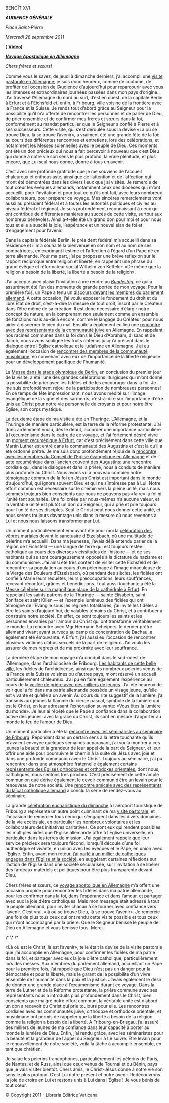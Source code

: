 BENOÎT XVI

***AUDIENCE GÉNÉRALE***

*Place Saint-Pierre*

*Mercredi 28 septembre 2011*

**\[** **[Vidéo](http://player.rv.va/vaticanplayer.asp?language=it&tic=VA_4Z58OPQY)\]**

***[Voyage Apostolique en *Allemagne*](/content/benedict-xvi/fr/travels/2011/index_germania.html)***

*Chers frères et sœurs!*

Comme vous le savez, de jeudi à dimanche derniers, j’ai accompli une [visite pastorale en Allemagne](/content/benedict-xvi/fr/travels/2011/index_germania.html); je suis donc heureux, comme de coutume, de profiter de l’occasion de l’Audience d’aujourd’hui pour reparcourir avec vous les intenses et extraordinaires journées passées dans mon pays d’origine. J’ai traversé l’Allemagne du nord au sud, d’est en ouest: de la capitale Berlin à Erfurt et à l’Eichsfeld et, enfin, à Fribourg, ville voisine de la frontière avec la France et la Suisse. Je rends tout d’abord grâce au Seigneur pour la possibilité qu’il m’a offerte de rencontrer les personnes et de parler de Dieu, de prier ensemble et de confirmer mes frères et sœurs dans la foi, conformément au mandat particulier que le Seigneur a confié à Pierre et à ses successeurs. Cette visite, qui s’est déroulée sous la devise «Là où se trouve Dieu, là se trouve l’avenir», a vraiment été une grande fête de la foi: au cours des différentes rencontres et entretiens, lors des célébrations, et notamment les Messes solennelles avec le peuple de Dieu. Ces moments ont été un don précieux qui nous a fait percevoir à nouveau que c’est Dieu qui donne à notre vie son sens le plus profond, la vraie plénitude, et plus encore, que Lui seul nous donne, donne à tous un avenir.

C’est avec une profonde gratitude que je me souviens de l’accueil chaleureux et enthousiaste, ainsi que de l’attention et de l’affection qui m’ont été démontrées dans les divers lieux que j’ai visités. Je remercie de tout cœur les évêques allemands, notamment ceux des diocèses qui m’ont accueilli, pour l’invitation et pour tout ce qu’ils ont fait, avec leurs nombreux collaborateurs, pour préparer ce voyage. Mes sincères remerciements vont aussi au président fédéral et à toutes les autorités politiques et civiles au niveau fédéral et régional. Je suis profondément reconnaissant à ceux qui ont contribué de différentes manières au succès de cette visite, surtout aux nombreux bénévoles. Ainsi a-t-elle été un grand don pour moi et pour nous tous et elle a suscité la joie, l’espérance et un nouvel élan de foi et d’engagement pour l’avenir.

Dans la capitale fédérale Berlin, le président fédéral m’a accueilli dans sa résidence et il m’a souhaité la bienvenue en son nom et au nom de ses compatriotes, en exprimant l’estime et l’affection à l’égard d’un Pape né en terre allemande. Pour ma part, j’ai pu proposer une brève réflexion sur le rapport réciproque entre religion et liberté, en rappelant une phrase du grand évêque et réformateur social Wilhelm von Ketteler: «De même que la religion a besoin de la liberté, la liberté a besoin de la religion».

J’ai accepté avec plaisir l’invitation à me rendre au *[Bundestag](/content/benedict-xvi/fr/speeches/2011/september/documents/hf_ben-xvi_spe_20110922_reichstag-berlin.html)*, ce qui a assurément été l’un des moments de grande portée de mon voyage. Pour la première fois, un Pape a tenu un [discours devant les membres du parlement allemand](/content/benedict-xvi/fr/speeches/2011/september/documents/hf_ben-xvi_spe_20110922_reichstag-berlin.html). A cette occasion, j’ai voulu exposer le fondement du droit et du libre Etat de droit, c’est-à-dire la mesure de tout droit, inscrit par le Créateur dans l’être même de sa création. Il est donc nécessaire d’élargir notre concept de nature, en la comprenant non seulement comme un ensemble de fonctions mais au-delà encore, comme le langage du Créateur pour nous aider à discerner le bien du mal. Ensuite a également eu lieu une [rencontre avec des représentants de la communauté juive](/content/benedict-xvi/fr/speeches/2011/september/documents/hf_ben-xvi_spe_20110922_jewish-berlin.html) en Allemagne. En rappelant nos racines communes dans la foi dans le Dieu d’Abraham, d’Isaac et de Jacob, nous avons souligné les fruits obtenus jusqu’à présent dans le dialogue entre l’Eglise catholique et le judaïsme en Allemagne. J’ai eu également l’occasion de [rencontrer des membres de la communauté musulmane](/content/benedict-xvi/fr/speeches/2011/september/documents/hf_ben-xvi_spe_20110923_muslim-berlin.html), en convenant avec eux de l’importance de la liberté religieuse pour un développement pacifique de l’humanité.

La [Messe dans le stade olympique de Berlin](/content/benedict-xvi/fr/homilies/2011/documents/hf_ben-xvi_hom_20110922_olympiastadion-berlin.html), en conclusion du premier jour de la visite, a été l’une des grandes célébrations liturgiques qui m’ont donné la possibilité de prier avec les fidèles et de les encourager dans la foi. Je me suis profondément réjoui de la participation de nombreuses personnes! En ce temps de fête impressionnant, nous avons médité sur l’image évangélique de la vigne et des sarments, c’est-à-dire sur l’importance d’être unis au Christ pour notre vie personnelle de croyants et pour notre être Eglise, son corps mystique.

La deuxième étape de ma visite a été en Thuringe. L’Allemagne, et la Thuringe de manière particulière, est la terre de la réforme protestante. J’ai donc ardemment voulu, dès le début, accorder une importance particulière à l’œcuménisme dans le cadre de ce voyage, et j’ai fortement désiré vivre un [moment œcuménique à Erfurt](/content/benedict-xvi/fr/speeches/2011/september/documents/hf_ben-xvi_spe_20110923_augustinian-convent-erfurt.html), car c’est précisément dans cette ville que Martin Luther est entré dans la communauté des Augustins et c’est là qu’il a été ordonné prêtre. Je me suis donc profondément réjoui de la [rencontre avec les membres du Conseil de l’Eglise évangélique en Allemagne](/content/benedict-xvi/fr/speeches/2011/september/documents/hf_ben-xvi_spe_20110923_evangelical-church-erfurt.html) et de l’ [acte œcuménique dans l’ancien couvent des Augustins](/content/benedict-xvi/fr/speeches/2011/september/documents/hf_ben-xvi_spe_20110923_augustinian-convent-erfurt.html): une rencontre cordiale qui, dans le dialogue et dans la prière, nous a conduits de manière plus profonde au Christ. Nous avons vu à nouveau combien notre témoignage commun de la foi en Jésus Christ est important dans le monde d’aujourd’hui, qui ignore souvent Dieu et qui ne s’intéresse pas à Lui. Notre effort commun est nécessaire sur le chemin vers la pleine unité, mais nous sommes toujours bien conscients que nous ne pouvons pas «faire» la foi ni l’unité tant souhaitée. Une foi créée par nous-mêmes n’a aucune valeur, et la véritable unité est plutôt un don du Seigneur, qui a prié et prie toujours pour l’unité de ses disciples. Seul le Christ peut nous donner cette unité, et nous serons toujours davantage unis dans la mesure où nous revenons à Lui et nous nous laissons transformer par Lui.

Un moment particulièrement émouvant été pour moi la [célébration des vêpres mariales](/content/benedict-xvi/fr/speeches/2011/september/documents/hf_ben-xvi_spe_20110923_vespers-etzelsbach.html) devant le sanctuaire d’Etzelsbach, où une multitude de pèlerins m’a accueilli. Dans ma jeunesse, j’avais déjà entendu parler de la région de l’Eichsfeld — une langue de terre qui est toujours restée catholique au cours des diverses vicissitudes de l’histoire — et de ses habitants qui se sont courageusement opposés à la dictature du nazisme et du communisme. J’ai ainsi été très content de visiter cette Eichsfeld et de rencontrer sa population au cours d’un pèlerinage à l’image miraculeuse de la Vierge des Douleurs d’Etzelsbach, où pendant des siècles, les fidèles ont confié à Marie leurs requêtes, leurs préoccupations, leurs souffrances, recevant réconfort, grâces et bénédictions. Tout aussi touchante a été la [Messe célébrée sur la magnifique place de la cathédrale à Erfurt](/content/benedict-xvi/fr/homilies/2011/documents/hf_ben-xvi_hom_20110924_domplatz-erfurt.html). En rappelant les saints patrons de la Thuringe — sainte Elisabeth, saint Boniface et saint Kilien — et l’exemple lumineux des fidèles qui ont témoigné de l’Evangile sous les régimes totalitaires, j’ai invité les fidèles à être les saints d’aujourd’hui, de valables témoins du Christ, et à contribuer à construire notre société. En effet, ce sont toujours les saints et les personnes envahies par l’amour du Christ qui ont transformé véritablement le monde. La rencontre avec Mgr Hermann Scheipers, le dernier prêtre allemand vivant ayant survécu au camp de concentration de Dachau, a également été émouvante. A Erfurt, j’ai aussi eu l’occasion de rencontrer plusieurs victimes d’abus sexuels de la part de religieux. J’ai voulu les assurer de mes regrets et de ma proximité avec leur souffrance.

La dernière étape de mon voyage m’a conduit dans le sud-ouest de l’Allemagne, dans l’archidiocèse de Fribourg. [Les habitants de cette belle ville](/content/benedict-xvi/fr/speeches/2011/september/documents/hf_ben-xvi_spe_20110924_citizens-freiburg.html), les fidèles de l’archidiocèse, ainsi que les nombreux pèlerins venus de la France et la Suisse voisines ou d’autres pays, m’ont réservé un accueil particulièrement chaleureux. J’ai pu en faire également l’expérience au cours de la [veillée de prière avec des milliers de jeunes](/content/benedict-xvi/fr/speeches/2011/september/documents/hf_ben-xvi_spe_20110924_vigil-freiburg.html). J’ai été heureux de voir que la foi dans ma patrie allemande possède un visage jeune, qu’elle est vivante et qu’elle a un avenir. Au cours du rite suggestif de la lumière, j’ai transmis aux jeunes la flamme du cierge pascal, symbole de la lumière qui est le Christ, en leur adressant l’exhortation suivante: «Vous êtes la lumière du monde». Je leur ai répété que le Pape a confiance dans la collaboration active des jeunes: avec la grâce du Christ, ils sont en mesure d’apporter au monde le feu de l’amour de Dieu.

Un moment particulier a été la [rencontre avec les séminaristes au séminaire de Fribourg](/content/benedict-xvi/fr/speeches/2011/september/documents/hf_ben-xvi_spe_20110924_seminarians-freiburg.html). Répondant dans un certain sens à la lettre touchante qu’ils m’avaient envoyée quelques semaines auparavant, j’ai voulu montrer à ces jeunes la beauté et la grandeur de leur appel de la part du Seigneur, et leur offrir une aide pour poursuivre le chemin à la suite de Jésus avec joie et dans une profonde communion avec le Christ. Toujours au séminaire, j’ai pu rencontrer dans une atmosphère fraternelle également certains [représentants des Eglises orthodoxes et orthodoxes orientales](/content/benedict-xvi/fr/speeches/2011/september/documents/hf_ben-xvi_spe_20110924_orthodox-freiburg.html), dont nous, catholiques, nous sentons très proches. C’est précisément de cette ample communion que dérive également le devoir commun d’être un levain pour le renouveau de notre société. Une [rencontre amicale avec des représentants du laïcat catholique allemand](/content/benedict-xvi/fr/speeches/2011/september/documents/hf_ben-xvi_spe_20110924_zdk-freiburg.html) a conclu la série de rendez-vous au séminaire.

La grande [célébration eucharistique du dimanche](/content/benedict-xvi/fr/homilies/2011/documents/hf_ben-xvi_hom_20110925_freiburg.html) à l’aéroport touristique de Fribourg a représenté un autre point culminant de ma [visite pastorale](/content/benedict-xvi/fr/travels/2011/index_germania.html), et l’occasion de remercier tous ceux qui s’engagent dans les divers domaines de la vie ecclésiale, en particulier les nombreux volontaires et les collaborateurs des initiatives caritatives. Ce sont eux qui rendent possibles les multiples aides que l’Eglise allemande offre à l’Eglise universelle, en particulier dans les terres de mission. J’ai également rappelé que leur service précieux sera toujours fécond, lorsqu’il découle d’une foi authentique et vivante, en union avec les évêques et le Pape, en union avec l’Eglise. Enfin, avant mon retour, [j’ai parlé à un millier de catholiques engagés dans l’Eglise et la société](/content/benedict-xvi/fr/speeches/2011/september/documents/hf_ben-xvi_spe_20110925_catholics-freiburg.html), en suggérant certaines réflexions sur l’action de l’Eglise dans une société sécularisée, sur l’invitation à se libérer des fardeaux matériels et politiques pour être plus transparente devant Dieu.

Chers frères et sœurs, ce [voyage apostolique en Allemagne](/content/benedict-xvi/fr/travels/2011/index_germania.html) m’a offert une occasion propice pour rencontrer les fidèles dans ma patrie allemande, pour les confirmer dans la foi, dans l’espérance et dans l’amour, et partager avec eux la joie d’être catholiques. Mais mon message était adressé à tout le peuple allemand, pour inviter chacun à se tourner avec confiance vers l’avenir. C’est vrai, «là où se trouve Dieu, là se trouve l’avenir». Je remercie une fois de plus tous ceux qui ont rendu cette visite possible et tous ceux qui m’ont accompagné par la prière. Que le Seigneur bénisse le peuple de Dieu en Allemagne et vous bénisse tous. Merci.

\\* \\* \\*

«Là où est le Christ, là est l’avenir», telle était la devise de la visite pastorale que j’ai accomplie en Allemagne, pour confirmer les fidèles de ma patrie dans la foi, et partager avec eux la joie d’être catholique, particulièrement lors des messes. Aux membres du parlement allemand, accueillant un Pape pour la première fois, j’ai rappelé que Dieu n’est pas un danger pour la démocratie et pour la liberté, mais le garant de la possibilité d’un vivre ensemble de l’humanité dans la paix et la justice. J’avais également le désir de donner une grande place à l’œcuménisme durant ce voyage. Dans la terre de Luther et de la Réforme protestante, la prière commune avec ses représentants nous a introduits plus profondément dans le Christ, bien conscients que malgré notre effort commun, la véritable unité est d’abord un don à recevoir du Christ qui prie toujours pour elle. Les rencontres cordiales avec les communautés juive, orthodoxe et orthodoxe orientale, et musulmane ont permis de rappeler que la liberté a besoin de la religion comme la religion a besoin de la liberté. A Fribourg-en-Brisgau, j’ai assuré des milliers de jeunes de ma confiance dans leur capacité à porter au monde la lumière de Dieu. Enfin, j’ai rendu grâce, avec les séminaristes pour la beauté et la grandeur de l’appel du Seigneur à Le suivre. Etre levain pour le renouvellement de notre société, voilà la tâche à accomplir ensemble, en tant que chrétien.

Je salue les pèlerins francophones, particulièrement les pèlerins de Paris, de Nantes, et de Russ, ainsi que ceux venus de Tournai et du Bénin, pays que je vais visiter bientôt. Chers amis, le Christ-Jésus donne à notre vie son sens le plus profond. C’est Lui notre présent et notre avenir. Redécouvrons la joie de croire en Lui et restons unis à Lui dans l’Église ! Je vous bénis de tout cœur.

© Copyright 2011 - Libreria Editrice Vaticana